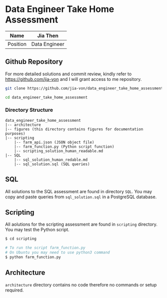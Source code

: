 # Data Engineer Take Home Assessment
| Name | Jia Then |
| --- | --- |
| Position | Data Engineer |

## Github Repository
For more detailed solutions and commit review, kindly refer to https://github.com/jia-von and I will grant access to me repository.

```bash
git clone https://github.com/jia-von/data_engineer_take_home_assessment.git

cd data_engineer_take_home_assessment
```
### Directory Structure
```
data_engineer_take_home_assessment
|-- architecture
|-- figures (this directory contains figures for documentation purposes)
|-- scripting
    |-- farm_api.json (JSON object file)
    |-- farm_function.py (Python script function)
    |-- scripting_solution_human_readable.md
|-- SQL
    |-- sql_solution_human_redable.md
    |-- sql_solution.sql (SQL queries)
```
## SQL 
All solutions to the SQL assessment are found in directory `SQL`. You may copy and paste queries from `sql_solution.sql` in a PostgreSQL database. 

## Scripting
All aolutions for the scripting assessment are found in `scripting` directory. You may test the Python script.
```bash
$ cd scripting

# To run the script farm_function.py
# On Ubuntu you may need to use python3 command
$ python farm_function.py
```
## Architecture
`architecture` directory contains no code therefore no commands or setup required. 

